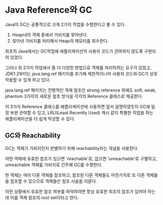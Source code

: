 # Java Reference와 GC
Java의 GC는 공통적으로 크게 2가지 작업을 수행한다고 볼 수 있다.
1. Heap내의 객체 중에서 가비지를 찾아낸다.
2. 찾아낸 가비지를 처리해서 Heap의 메모리를 회수한다.

최초의 Java에서는 GC작업에 애플리케이션의 사용자 코드가 관여하지 않도록 구현되어 있었다.

그러나 위 2가지 작업에서 좀 더 다양한 방법으로 객체를 처리하려는 요구가 있었고, JDK1.2부터는 java.lang.ref 패키지를 추가해 제한적이나마 사용자 코드와 GC가 상호작용할 수 있게 하고 있다.

java.lang.ref 패키지는 전형적인 객체 참조인 strong reference 외에도 soft, weak, phantom 3가지의 새로운 참조 방식을 각각의 Reference 클래스로 제공한다.

이 3가지 Reference 클래스를 애플리케이션에 사용하면 앞서 설명하였듯이 GC에 일정 부분 관여할 수 있고, LRU(Least Recently Used) 캐시 같이 특별한 작업을 하는 애플리케이션을 더 쉽게 작성할 수 있다.

## GC와 Reachability
GC는 객체가 가비지인지 판별하기 위해 reachability라는 개념을 사용한다.

어떤 객체에 유효한 참조가 있으면 'reachable'로, 없으면 'unreachable'로 구별하고, unreachable 객체를 가비지로 간주해 GC를 수행한다.

한 객체는 여러 다른 객체를 참조하고, 참조된 다른 객체들도 마찬가지로 또 다른 객체들을 참조할 수 있으므로 객체들은 참조 사슬을 이룬다. 

이런 상황에서 유효한 참조 여부를 파악하려면 항상 유효한 최초의 참조가 있어야 하는데 이를 객체 참조의 root set이라고 한다.
